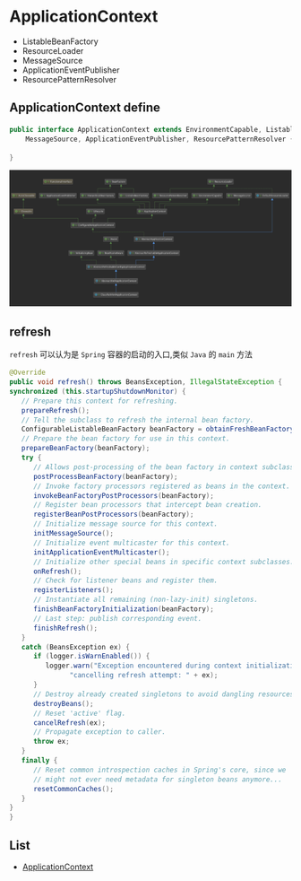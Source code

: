 # ApplicationContext

- ListableBeanFactory
- ResourceLoader
- MessageSource
- ApplicationEventPublisher
- ResourcePatternResolver

## ApplicationContext define

```java
public interface ApplicationContext extends EnvironmentCapable, ListableBeanFactory, HierarchicalBeanFactory,
    MessageSource, ApplicationEventPublisher, ResourcePatternResolver {

}
```

![ClassPathXmlApplicationContext](../images/spring-ClassPathXmlApplicationContext.png)

## refresh

`refresh` 可以认为是 `Spring` 容器的启动的入口,类似 `Java` 的 `main` 方法

```java
@Override
public void refresh() throws BeansException, IllegalStateException {
synchronized (this.startupShutdownMonitor) {
   // Prepare this context for refreshing.
   prepareRefresh();
   // Tell the subclass to refresh the internal bean factory.
   ConfigurableListableBeanFactory beanFactory = obtainFreshBeanFactory();
   // Prepare the bean factory for use in this context.
   prepareBeanFactory(beanFactory);
   try {
      // Allows post-processing of the bean factory in context subclasses.
      postProcessBeanFactory(beanFactory);
      // Invoke factory processors registered as beans in the context.
      invokeBeanFactoryPostProcessors(beanFactory);
      // Register bean processors that intercept bean creation.
      registerBeanPostProcessors(beanFactory);
      // Initialize message source for this context.
      initMessageSource();
      // Initialize event multicaster for this context.
      initApplicationEventMulticaster();
      // Initialize other special beans in specific context subclasses.
      onRefresh();
      // Check for listener beans and register them.
      registerListeners();
      // Instantiate all remaining (non-lazy-init) singletons.
      finishBeanFactoryInitialization(beanFactory);
      // Last step: publish corresponding event.
      finishRefresh();
   }
   catch (BeansException ex) {
      if (logger.isWarnEnabled()) {
         logger.warn("Exception encountered during context initialization - " +
               "cancelling refresh attempt: " + ex);
      }
      // Destroy already created singletons to avoid dangling resources.
      destroyBeans();
      // Reset 'active' flag.
      cancelRefresh(ex);
      // Propagate exception to caller.
      throw ex;
   }
   finally {
      // Reset common introspection caches in Spring's core, since we
      // might not ever need metadata for singleton beans anymore...
      resetCommonCaches();
   }
}
}
```

## List

- [ApplicationContext](https://blog.csdn.net/sid1109217623/article/details/83583411)
